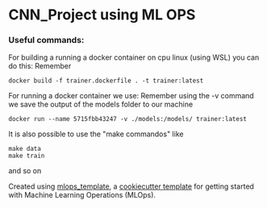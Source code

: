 # CNN_Project using ML OPS

### Useful commands:
For building a running a docker container on cpu linux (using WSL) you can do this:
Remember 
```
docker build -f trainer.dockerfile . -t trainer:latest
```

For running a docker container we use:
Remember using the -v command we save the output of the models folder to our machine
```
docker run --name 5715fbb43247 -v ./models:/models/ trainer:latest
```

It is also possible to use the "make commandos" like
```
make data
make train
```

 and so on


Created using [mlops_template](https://github.com/SkafteNicki/mlops_template),
a [cookiecutter template](https://github.com/cookiecutter/cookiecutter) for getting
started with Machine Learning Operations (MLOps).
